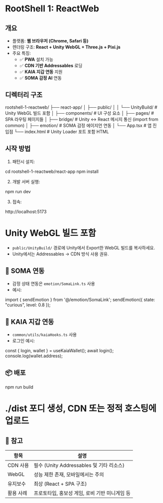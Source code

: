 # RootShell 1: ReactWeb


## 개요

- 플랫폼: **웹 브라우저 (Chrome, Safari 등)**
- 렌더링 구조: **React + Unity WebGL + Three.js + Pixi.js**
- 주요 특징:
  - ✅ **PWA** 설치 가능
  - ✅ **CDN 기반 Addressables** 로딩
  - ✅ **KAIA 지갑 연동** 지원
  - ✅ **SOMA 감정 AI** 연동


## 디렉터리 구조

rootshell-1-reactweb/
├── react-app/
│   ├── public/
│   │   └── UnityBuild/            # Unity WebGL 빌드 포함
│   ├── components/                # UI 구성 요소
│   ├── pages/                     # SPA 라우팅 페이지들
│   ├── bridge/                    # Unity ↔ React 메시지 통신 (import from common)
│   ├── emotion/                   # SOMA 감정 에이지언 연동
│   └── App.tsx                    # 앱 진입점
└── index.html                     # Unity Loader 포트 포함 HTML


## 시작 방법

1. 패턴시 설치:

cd rootshell-1-reactweb/react-app
npm install

2. 개발 서버 실행:

npm run dev

3. 접속:

http://localhost:5173


# Unity WebGL 빌드 포함

- `public/UnityBuild/` 경로에 Unity에서 Export한 WebGL 빌드를 복사하세요.
- Unity에서는 Addressables → CDN 방식 사용 권유.


## 🧠 SOMA 연동

- 감정 상태 연동은 `emotion/SomaLink.ts` 사용
- 예시:

import { sendEmotion } from '@/emotion/SomaLink';
sendEmotion({ state: "curious", level: 0.8 });


## 🔐 KAIA 지갑 연동

- `common/utils/kaiaHooks.ts` 사용
- 로그인 예시:

const { login, wallet } = useKaiaWallet();
await login();
console.log(wallet.address);


## 📦 배포

npm run build
# ./dist 포디 생성, CDN 또는 정적 호스팅에 업로드


## 📌 참고

| 항목     | 설명                               |
| ------ | -------------------------------- |
| CDN 사용 | 필수 (Unity Addressables 및 기타 리소스) |
| WebGL     | 성능 제한 존재, 모바일에서는 주의              |
| 유지보수   | 최상 (React + SPA 구조)              |
| 활용 사례  | 프로토타입, 홍보성 게임, 로비 기반 미니게임 등      |

